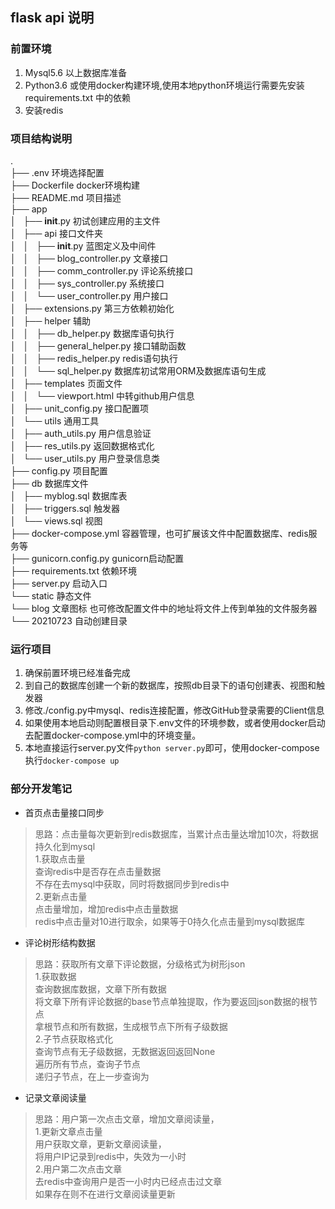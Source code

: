 ## flask api 说明

### 前置环境
1. Mysql5.6 以上数据库准备
2. Python3.6 或使用docker构建环境,使用本地python环境运行需要先安装requirements.txt 中的依赖
3. 安装redis

### 项目结构说明
.    
├── .env  环境选择配置  
├── Dockerfile  docker环境构建  
├── README.md   项目描述    
├── app  
│   ├── __init__.py  初试创建应用的主文件    
│   ├── api  接口文件夹  
│   │   ├── __init__.py  蓝图定义及中间件    
│   │   ├── blog_controller.py  文章接口  
│   │   ├── comm_controller.py  评论系统接口  
│   │   ├── sys_controller.py   系统接口    
│   │   └── user_controller.py  用户接口  
│   ├── extensions.py   第三方依赖初始化  
│   ├── helper    辅助  
│   │   ├── db_helper.py  数据库语句执行  
│   │   ├── general_helper.py  接口辅助函数  
│   │   ├── redis_helper.py   redis语句执行  
│   │   └── sql_helper.py  数据库初试常用ORM及数据库语句生成  
│   ├── templates  页面文件  
│   │   └── viewport.html  中转github用户信息  
│   ├── unit_config.py 接口配置项  
│   └── utils  通用工具  
│       ├── auth_utils.py  用户信息验证  
│       ├── res_utils.py   返回数据格式化  
│       └── user_utils.py  用户登录信息类  
├── config.py   项目配置  
├── db  数据库文件  
│   ├── myblog.sql  数据库表    
│   ├── triggers.sql  触发器  
│   └── views.sql  视图  
├── docker-compose.yml  容器管理，也可扩展该文件中配置数据库、redis服务等  
├── gunicorn.config.py  gunicorn启动配置    
├── requirements.txt  依赖环境  
├── server.py  启动入口  
└── static  静态文件  
    └── blog  文章图标 也可修改配置文件中的地址将文件上传到单独的文件服务器  
        └── 20210723  自动创建目录

### 运行项目
1. 确保前置环境已经准备完成
2. 到自己的数据库创建一个新的数据库，按照db目录下的语句创建表、视图和触发器
3. 修改./config.py中mysql、redis连接配置，修改GitHub登录需要的Client信息
4. 如果使用本地启动则配置根目录下.env文件的环境参数，或者使用docker启动去配置docker-compose.yml中的环境变量。
5. 本地直接运行server.py文件`python server.py`即可，使用docker-compose执行`docker-compose up`

### 部分开发笔记
* 首页点击量接口同步  
> 思路：点击量每次更新到redis数据库，当累计点击量达增加10次，将数据持久化到mysql  
1.获取点击量  
查询redis中是否存在点击量数据  
不存在去mysql中获取，同时将数据同步到redis中  
2.更新点击量  
点击量增加，增加redis中点击量数据  
redis中点击量对10进行取余，如果等于0持久化点击量到mysql数据库  

* 评论树形结构数据
> 思路：获取所有文章下评论数据，分级格式为树形json  
1.获取数据  
	查询数据库数据，文章下所有数据  
	将文章下所有评论数据的base节点单独提取，作为要返回json数据的根节点  
	拿根节点和所有数据，生成根节点下所有子级数据  
2.子节点获取格式化  
	查询节点有无子级数据，无数据返回返回None   
	遍历所有节点，查询子节点  
	递归子节点，在上一步查询为  

* 记录文章阅读量  
> 思路：用户第一次点击文章，增加文章阅读量，  
1.更新文章点击量  
用户获取文章，更新文章阅读量，  
将用户IP记录到redis中，失效为一小时  
2.用户第二次点击文章  
去redis中查询用户是否一小时内已经点击过文章  
如果存在则不在进行文章阅读量更新  


